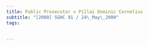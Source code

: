 ```yaml
---
title: Public Prosecutor v Pillai Dominic Cornelius 
subtitle: "[2000] SGHC 91 / 24\_May\_2000"
tags:


---
```


